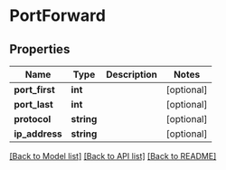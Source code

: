 # PortForward

## Properties
Name | Type | Description | Notes
------------ | ------------- | ------------- | -------------
**port_first** | **int** |  | [optional] 
**port_last** | **int** |  | [optional] 
**protocol** | **string** |  | [optional] 
**ip_address** | **string** |  | [optional] 

[[Back to Model list]](../README.md#documentation-for-models) [[Back to API list]](../README.md#documentation-for-api-endpoints) [[Back to README]](../README.md)


